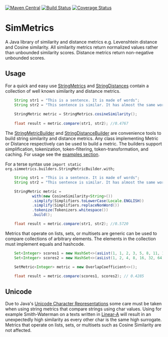 [![Maven Central](https://maven-badges.herokuapp.com/maven-central/com.github.mpkorstanje/simmetrics/badge.svg)](https://maven-badges.herokuapp.com/maven-central/com.github.mpkorstanje/simmetrics-core)
[![Build Status](https://travis-ci.org/mpkorstanje/simmetrics.svg)](https://travis-ci.org/mpkorstanje/simmetrics)
[![Coverage Status](https://coveralls.io/repos/mpkorstanje/simmetrics/badge.svg?branch=develop&service=github)](https://coveralls.io/github/mpkorstanje/simmetrics?branch=develop)

SimMetrics 
==========
A Java library of similarity and distance metrics e.g. Levenshtein distance and Cosine similarity. All similarity metrics return normalized values rather than unbounded similarity scores. Distance metrics return non-negative unbounded scores.

## Usage ##

For a quick and easy use [StringMetrics](./simmetrics-core/src/main/java/org/simmetrics/metrics/StringMetrics.java) and [StringDistances](./simmetrics-core/src/main/java/org/simmetrics/metrics/StringDistances.java) contain a collection of well known similarity and distance metrics.

```java
	String str1 = "This is a sentence. It is made of words";
	String str2 = "This sentence is similar. It has almost the same words";
	
	StringMetric metric = StringMetrics.cosineSimilarity();
	
	float result = metric.compare(str1, str2); //0.4767
```

The [StringMetricBuilder](./simmetrics-core/src/main/java/org/simmetrics/builders/StringMetricBuilder.java) and [StringDistanceBuilder](./simmetrics-core/src/main/java/org/simmetrics/builders/StringDistanceBuilder.java) are convenience tools to build string similarity and distance metrics. Any class implementing Metric or Distance respectively can be used to build a metric. The builders support simplification, tokenization, token-filtering, token-transformation, and caching.
For usage see the [examples section](./simmetrics-example/src/main/java/org/simmetrics/example/).

For a terse syntax use `import static org.simmetrics.builders.StringMetricBuilder.with;`

```java
	String str1 = "This is a sentence. It is made of words";
	String str2 = "This sentence is similar. It has almost the same words";

	StringMetric metric =
			with(new CosineSimilarity<String>())
			.simplify(Simplifiers.toLowerCase(Locale.ENGLISH))
			.simplify(Simplifiers.replaceNonWord())
			.tokenize(Tokenizers.whitespace())
			.build();

	float result = metric.compare(str1, str2); //0.5720
```

Metrics that operate on lists, sets, or multisets are generic can be used to compare collections of arbitrary elements. The elements in the collection must implement equals and hashcode.

```java
	Set<Integer> scores1 = new HashSet<>(asList(1, 1, 2, 3, 5, 8, 11, 19));
	Set<Integer> scores2 = new HashSet<>(asList(1, 2, 4, 8, 16, 32, 64));

	SetMetric<Integer> metric = new OverlapCoefficient<>();

	float result = metric.compare(scores1, scores2); // 0.4285
```

## Unicode ##

Due to Java's [Unicode Character Representations](http://docs.oracle.com/javase/7/docs/api/java/lang/Character.html#unicode) some care must be taken when using string metrics that compare strings using char values. Using for example Smith-Waterman on a texts written in [Linear-A](https://en.wikipedia.org/wiki/Linear_A) will result in an unexpectedly high similarity as every other char is the same high surrogate. Metrics that operate on lists, sets, or multisets such as Cosine Similarity are not affected.

